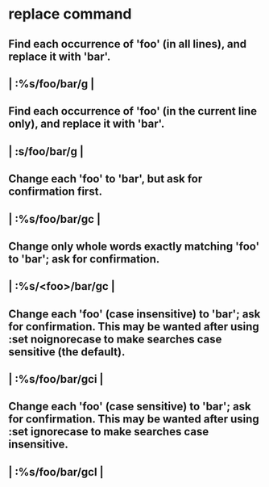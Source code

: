 # replace command
 Find each occurrence of 'foo' (in all lines), and replace it with 'bar'.
 ------------------------------------------------------------------------
 | :%s/foo/bar/g							|
 ------------------------------------------------------------------------

 Find each occurrence of 'foo' (in the current line only), and replace it with 'bar'.
 ------------------------------------------------------------------------
 | :s/foo/bar/g								|
 ------------------------------------------------------------------------

 Change each 'foo' to 'bar', but ask for confirmation first.
 ------------------------------------------------------------------------
 | :%s/foo/bar/gc							|
 ------------------------------------------------------------------------

 Change only whole words exactly matching 'foo' to 'bar'; ask for confirmation.
 ------------------------------------------------------------------------
 | :%s/\<foo\>/bar/gc							|
 ------------------------------------------------------------------------

 Change each 'foo' (case insensitive) to 'bar'; ask for confirmation.
 This may be wanted after using :set noignorecase to make searches case sensitive (the default).
 ------------------------------------------------------------------------ 
 | :%s/foo/bar/gci							|
 ------------------------------------------------------------------------

 Change each 'foo' (case sensitive) to 'bar'; ask for confirmation.
 This may be wanted after using :set ignorecase to make searches case insensitive.
 ------------------------------------------------------------------------
 | :%s/foo/bar/gcI							|
 ------------------------------------------------------------------------
